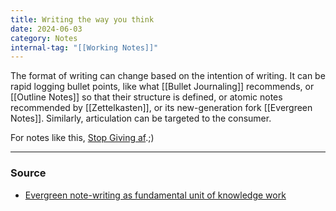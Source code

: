 ```yaml
---
title: Writing the way you think
date: 2024-06-03
category: Notes
internal-tag: "[[Working Notes]]"
---
```


The format of writing can change based on the intention of writing. It can be rapid logging bullet points, like what [[Bullet Journaling]] recommends, or [[Outline Notes]] so that their structure is defined, or atomic notes recommended by [[Zettelkasten]], or its new-generation fork [[Evergreen Notes]]. Similarly, articulation can be targeted to the consumer. 

For notes like this, [Stop Giving af](https://joelhooks.com/on-writing-more).;)

---
### Source
- [Evergreen note-writing as fundamental unit of knowledge work](https://notes.andymatuschak.org/z3SjnvsB5aR2ddsycyXofbYR7fCxo7RmKW2be)